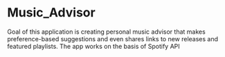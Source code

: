 # Music_Advisor

Goal of this application is creating personal music advisor that makes preference-based suggestions and even shares links to new releases and featured playlists. The app works on the basis of Spotify API
